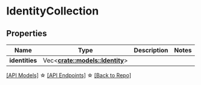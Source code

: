 # IdentityCollection

## Properties

Name | Type | Description | Notes
------------ | ------------- | ------------- | -------------
**identities** | Vec<**[crate::models::Identity](Identity.md)**> |  | 

[[API Models]](./README.md#documentation-for-models) ☆ [[API Endpoints]](./README.md#documentation-for-api-endpoints) ☆ [[Back to Repo]](./README.md)


